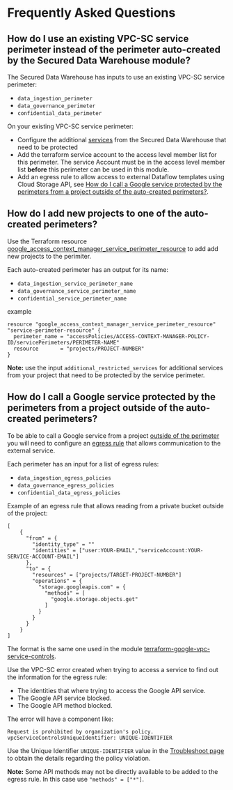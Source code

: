 # Frequently Asked Questions

## How do I use an existing VPC-SC service perimeter instead of the perimeter auto-created by the Secured Data Warehouse module?

The Secured Data Warehouse has inputs to use an existing VPC-SC service perimeter:

- `data_ingestion_perimeter`
- `data_governance_perimeter`
- `confidential_data_perimeter`

On your existing VPC-SC service perimeter:

- Configure the additional [services](../service_control.tf#L47) from the Secured Data Warehouse that need to be protected
- Add the terraform service account to the access level member list for this perimeter. The service Account must be in the access level member list **before** this perimeter can be used in this module.
- Add an egress rule to allow access to external Dataflow templates using Cloud Storage API, see [How do I call a Google service protected by the perimeters from a project outside of the auto-created perimeters?](#how-do-i-call-a-google-service-protected-by-the-perimeters-from-a-project-outside-of-the-auto-created-perimeters).

## How do I add new projects to one of the auto-created perimeters?

Use the Terraform resource [google_access_context_manager_service_perimeter_resource](https://registry.terraform.io/providers/hashicorp/google/latest/docs/resources/access_context_manager_service_perimeter_resource) to add add new projects to the perimiter.

Each auto-created perimeter has an output for its name:

- `data_ingestion_service_perimeter_name`
- `data_governance_service_perimeter_name`
- `confidential_service_perimeter_name`

example

```hcl
resource "google_access_context_manager_service_perimeter_resource" "service-perimeter-resource" {
  perimeter_name = "accessPolicies/ACCESS-CONTEXT-MANAGER-POLICY-ID/servicePerimeters/PERIMETER-NAME"
  resource       = "projects/PROJECT-NUMBER"
}

```

**Note:** use the input `additional_restricted_services` for additional services from your project that need to be protected by the service perimeter.

## How do I call a Google service protected by the perimeters from a project outside of the auto-created perimeters?

To be able to call a Google service from a project [outside of the perimeter](https://cloud.google.com/vpc-service-controls/docs/secure-data-exchange#access-google-cloud-resource-outside-the-perimeter) you will need to configure
an [egress rule](https://cloud.google.com/vpc-service-controls/docs/ingress-egress-rules#egress-rules-reference) that allows communication to the external service.

Each perimeter has an input for a list of egress rules:

- `data_ingestion_egress_policies`
- `data_governance_egress_policies`
- `confidential_data_egress_policies`

Example of an egress rule that allows reading from a private bucket outside of the project:

```hcl
[
    {
      "from" = {
        "identity_type" = ""
        "identities" = ["user:YOUR-EMAIL","serviceAccount:YOUR-SERVICE-ACCOUNT-EMAIL"]
      },
      "to" = {
        "resources" = ["projects/TARGET-PROJECT-NUMBER"]
        "operations" = {
          "storage.googleapis.com" = {
            "methods" = [
              "google.storage.objects.get"
            ]
          }
        }
      }
    }
]
```

The format is the same one used in the module [terraform-google-vpc-service-controls](https://github.com/terraform-google-modules/terraform-google-vpc-service-controls/blob/v3.1.0/modules/regular_service_perimeter/README.md#usage).

Use the VPC-SC error created when trying to access a service to find out the information for the egress rule:

- The identities that where trying to access the Google API service.
- The Google API service blocked.
- The Google API method blocked.

The error will have a component like:

```shell
Request is prohibited by organization's policy. vpcServiceControlsUniqueIdentifier: UNIQUE-IDENTIFIER
```

Use the Unique Identifier `UNIQUE-IDENTIFIER` value in the [Troubleshoot page](https://console.cloud.google.com/security/service-perimeter/troubleshoot-landing)
to obtain the details regarding the policy violation.

**Note:** Some API methods may not be directly available to be added to the egress rule. In this case use `"methods" = ["*"]`.
